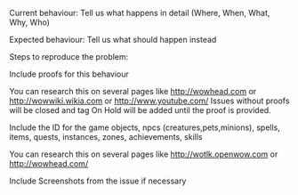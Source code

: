 Current behaviour: Tell us what happens in detail (Where, When, What, Why, Who)

Expected behaviour: Tell us what should happen instead

Steps to reproduce the problem:

Include proofs for this behaviour

You can research this on several pages like http://wowhead.com or http://wowwiki.wikia.com or http://www.youtube.com/ Issues without proofs will be closed and tag On Hold will be added until the proof is provided.

Include the ID for the game objects, npcs (creatures,pets,minions), spells, items, quests, instances, zones, achievements, skills

You can research this on several pages like http://wotlk.openwow.com or http://wowhead.com/

Include Screenshots from the issue if necessary
